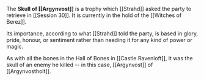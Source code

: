 The **Skull of [[Argynvost]]** is a trophy which [[Strahd]] asked the party to retrieve in [[Session 30]]. It is currently in the hold of the [[Witches of Berez]]. 

Its importance, according to what [[Strahd]] told the party, is based in glory, pride, honour, or sentiment rather than needing it for any kind of power or magic. 

As with all the bones in the Hall of Bones in [[Castle Ravenloft]], it was the skull of an enemy he killed -- in this case, [[Argynvost]] of [[Argynvostholt]].